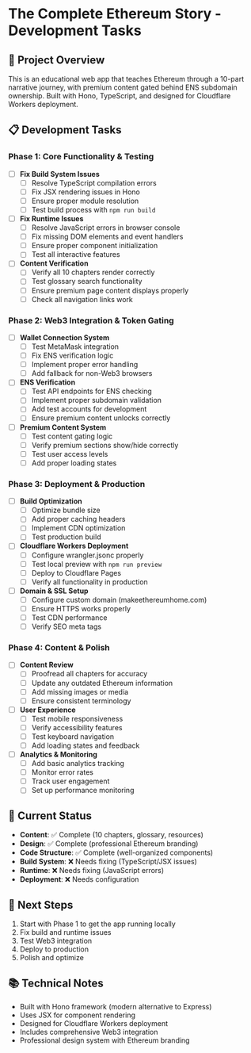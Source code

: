 # The Complete Ethereum Story - Development Tasks

## 🎯 Project Overview
This is an educational web app that teaches Ethereum through a 10-part narrative journey, with premium content gated behind ENS subdomain ownership. Built with Hono, TypeScript, and designed for Cloudflare Workers deployment.

## 📋 Development Tasks

### Phase 1: Core Functionality & Testing
- [ ] **Fix Build System Issues**
  - [ ] Resolve TypeScript compilation errors
  - [ ] Fix JSX rendering issues in Hono
  - [ ] Ensure proper module resolution
  - [ ] Test build process with `npm run build`

- [ ] **Fix Runtime Issues**
  - [ ] Resolve JavaScript errors in browser console
  - [ ] Fix missing DOM elements and event handlers
  - [ ] Ensure proper component initialization
  - [ ] Test all interactive features

- [ ] **Content Verification**
  - [ ] Verify all 10 chapters render correctly
  - [ ] Test glossary search functionality
  - [ ] Ensure premium page content displays properly
  - [ ] Check all navigation links work

### Phase 2: Web3 Integration & Token Gating
- [ ] **Wallet Connection System**
  - [ ] Test MetaMask integration
  - [ ] Fix ENS verification logic
  - [ ] Implement proper error handling
  - [ ] Add fallback for non-Web3 browsers

- [ ] **ENS Verification**
  - [ ] Test API endpoints for ENS checking
  - [ ] Implement proper subdomain validation
  - [ ] Add test accounts for development
  - [ ] Ensure premium content unlocks correctly

- [ ] **Premium Content System**
  - [ ] Test content gating logic
  - [ ] Verify premium sections show/hide correctly
  - [ ] Test user access levels
  - [ ] Add proper loading states

### Phase 3: Deployment & Production
- [ ] **Build Optimization**
  - [ ] Optimize bundle size
  - [ ] Add proper caching headers
  - [ ] Implement CDN optimization
  - [ ] Test production build

- [ ] **Cloudflare Workers Deployment**
  - [ ] Configure wrangler.jsonc properly
  - [ ] Test local preview with `npm run preview`
  - [ ] Deploy to Cloudflare Pages
  - [ ] Verify all functionality in production

- [ ] **Domain & SSL Setup**
  - [ ] Configure custom domain (makeethereumhome.com)
  - [ ] Ensure HTTPS works properly
  - [ ] Test CDN performance
  - [ ] Verify SEO meta tags

### Phase 4: Content & Polish
- [ ] **Content Review**
  - [ ] Proofread all chapters for accuracy
  - [ ] Update any outdated Ethereum information
  - [ ] Add missing images or media
  - [ ] Ensure consistent terminology

- [ ] **User Experience**
  - [ ] Test mobile responsiveness
  - [ ] Verify accessibility features
  - [ ] Test keyboard navigation
  - [ ] Add loading states and feedback

- [ ] **Analytics & Monitoring**
  - [ ] Add basic analytics tracking
  - [ ] Monitor error rates
  - [ ] Track user engagement
  - [ ] Set up performance monitoring

## 🚀 Current Status
- **Content**: ✅ Complete (10 chapters, glossary, resources)
- **Design**: ✅ Complete (professional Ethereum branding)
- **Code Structure**: ✅ Complete (well-organized components)
- **Build System**: ❌ Needs fixing (TypeScript/JSX issues)
- **Runtime**: ❌ Needs fixing (JavaScript errors)
- **Deployment**: ❌ Needs configuration

## 🎯 Next Steps
1. Start with Phase 1 to get the app running locally
2. Fix build and runtime issues
3. Test Web3 integration
4. Deploy to production
5. Polish and optimize

## 📚 Technical Notes
- Built with Hono framework (modern alternative to Express)
- Uses JSX for component rendering
- Designed for Cloudflare Workers deployment
- Includes comprehensive Web3 integration
- Professional design system with Ethereum branding
